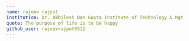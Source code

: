 ```yaml
---
name: rajeev rajput 
institution: Dr. Akhilesh Das Gupta Institute of Technology & Mgt
quote: The purpose of life is to be happy
github_user: rajeevrajput0512
---
```

